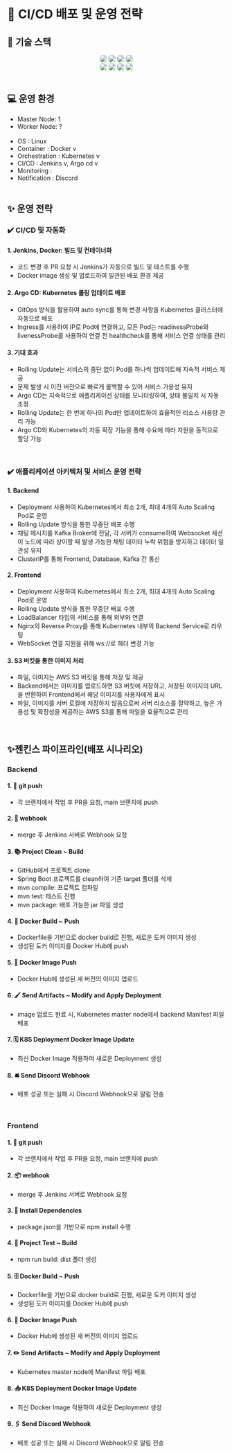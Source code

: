# 📓 CI/CD 배포 및 운영 전략

## 📌 기술 스택

<div align="center">
<img src="https://img.shields.io/badge/linux-FCC624?style=for-the-badge&logo=linux&logoColor=black" style="border-radius: 5px;">
<img src="https://img.shields.io/badge/kubernetes-326CE5?style=for-the-badge&logo=kubernetes&logoColor=white" style="border-radius: 5px;">
<img src="https://img.shields.io/badge/docker-2496ED?style=for-the-badge&logo=docker&logoColor=white" style="border-radius: 5px;">
<img src="https://img.shields.io/badge/argo-EF7B4D?style=for-the-badge&logo=argo&logoColor=white" style="border-radius: 5px;"></br>
<img src="https://img.shields.io/badge/jenkins-D24939?style=for-the-badge&logo=jenkins&logoColor=white" style="border-radius: 5px;">
<img src="https://img.shields.io/badge/git-F05032?style=for-the-badge&logo=git&logoColor=white" style="border-radius: 5px;">
<img src="https://img.shields.io/badge/github-181717?style=for-the-badge&logo=github&logoColor=white" style="border-radius: 5px;">
<img src="https://img.shields.io/badge/webhook-2088FF?style=for-the-badge&logo=webhook&logoColor=white" style="border-radius: 5px;">
</div>
<br>

## 💻 운영 환경

- Master Node: 1
- Worker Node: ?
<br><br>
- OS : Linux
- Container : Docker v
- Orchestration : Kubernetes v
- CI/CD : Jenkins v, Argo cd v
- Monitoring : 
- Notification : Discord
<br><br>

## ✨ 운영 전략
### ✔️ CI/CD 및 자동화
#### 1. Jenkins, Docker: 빌드 및 컨테이너화
- 코드 변경 후 PR 요청 시 Jenkins가 자동으로 빌드 및 테스트를 수행
- Docker image 생성 및 업로드하여 일관된 배포 환경 제공

#### 2. Argo CD: Kubernetes 롤링 업데이트 배포
- GitOps 방식을 활용하여 auto sync를 통해 변경 사항을 Kubernetes 클러스터에 자동으로 배포
- Ingress를 사용하여 IP로 Pod에 연결하고, 모든 Pod는 readinessProbe와 livenessProbe를 사용하여 연결 전 healthcheck를 통해 서비스 연결 상태를 관리

#### 3. 기대 효과
- Rolling Update는 서비스의 중단 없이 Pod를 하나씩 업데이트해 지속적 서비스 제공
- 문제 발생 시 이전 버전으로 빠르게 롤백할 수 있어 서비스 가용성 유지
- Argo CD는 지속적으로 애플리케이션 상태를 모니터링하여, 상태 불일치 시 자동 조정
- Rolling Update는 한 번에 하나의 Pod만 업데이트하여 효율적인 리소스 사용량 관리 가능
- Argo CD와 Kubernetes의 자동 확장 기능을 통해 수요에 따라 자원을 동적으로 할당 가능

<br>

### ✔️ 애플리케이션 아키텍처 및 서비스 운영 전략
#### 1. Backend
- Deployment 사용하여 Kubernetes에서 최소 2개, 최대 4개의 Auto Scaling Pod로 운영
- Rolling Update 방식을 통한 무중단 배포 수행
- 채팅 메시지를 Kafka Broker에 전달, 각 서버가 consume하여 Websocket 세션이 노드에 따라 상이할 때 발생 가능한 채팅 데이터 누락 위험을 방지하고 데이터 일관성 유지
- ClusterIP를 통해 Frontend, Database, Kafka 간 통신

#### 2. Frontend
- Deployment 사용하여 Kubernetes에서 최소 2개, 최대 4개의 Auto Scaling Pod로 운영
- Rolling Update 방식을 통한 무중단 배포 수행
- LoadBalancer 타입의 서비스를 통해 외부와 연결
- Nginx의 Reverse Proxy를 통해 Kubernetes 내부의 Backend Service로 라우팅
- WebSocket 연결 지원을 위해 ws://로 헤더 변경 가능

#### 3. S3 버킷을 통한 이미지 처리
- 파일, 이미지는 AWS S3 버킷을 통해 저장 및 제공
- Backend에서는 이미지를 업로드하면 S3 버킷에 저장하고, 저장된 이미지의 URL을 반환하여 Frontend에서 해당 이미지를 사용자에게 표시
- 파일, 이미지를 서버 로컬에 저장하지 않음으로써 서버 리소스를 절약하고, 높은 가용성 및 확장성을 제공하는 AWS S3를 통해 파일을 효율적으로 관리

<br>

## ✨젠킨스 파이프라인(배포 시나리오)
### Backend
#### 1.	🔗 git push
- 각 브랜치에서 작업 후 PR을 요청, main 브랜치에 push
#### 2.	📝 webhook
- merge 후 Jenkins 서버로 Webhook 요청
#### 3.	📚 Project Clean ~ Build
- GitHub에서 프로젝트 clone
- Spring Boot 프로젝트를 clean하여 기존 target 폴더를 삭제
- mvn compile: 프로젝트 컴파일
- mvn test: 테스트 진행
- mvn package: 배포 가능한 jar 파일 생성
#### 4.	🎁 Docker Build ~ Push
- Dockerfile을 기반으로 docker build르 진행, 새로운 도커 이미지 생성
- 생성된 도커 이미지를 Docker Hub에 push
#### 5.	📌 Docker Image Push
- Docker Hub에 생성된 새 버전의 이미지 업로드
#### 6.	🖌️ Send Artifacts ~ Modify and Apply Deployment
- image 업로드 완료 시, Kubernetes master node에서 backend Manifest 파일 배포
#### 7.	🗓️ K8S Deployment Docker Image Update
- 최신 Docker Image 적용하여 새로운 Deployment 생성
#### 8.	🛎️ Send Discord Webhook
- 배포 성공 또는 실패 시 Discord Webhook으로 알림 전송

<br>

### Frontend
#### 1.	💬 git push
- 각 브랜치에서 작업 후 PR을 요청, main 브랜치에 push
#### 2.	📦 webhook
- merge 후 Jenkins 서버로 Webhook 요청
#### 3.	💊 Install Dependencies
- package.json을 기반으로 npm install 수행
#### 4.	🔧 Project Test ~ Build
- npm run build: dist 폴더 생성
#### 5.	🗄️ Docker Build ~ Push
- Dockerfile을 기반으로 docker build르 진행, 새로운 도커 이미지 생성
- 생성된 도커 이미지를 Docker Hub에 push
#### 6.	📘 Docker Image Push
- Docker Hub에 생성된 새 버전의 이미지 업로드
#### 7.	✏️ Send Artifacts ~ Modify and Apply Deployment
- Kubernetes master node에 Manifest 파일 배포
#### 8.	📥 K8S Deployment Docker Image Update
- 최신 Docker Image 적용하여 새로운 Deployment 생성
#### 9.	🖇️ Send Discord Webhook
- 배포 성공 또는 실패 시 Discord Webhook으로 알림 전송
